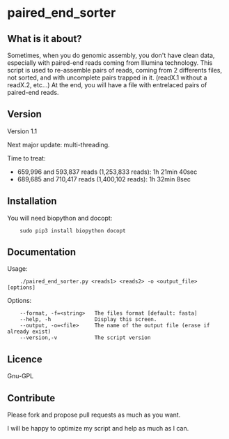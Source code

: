 # paired_end_sorter
## What is it about?
Sometimes, when you do genomic assembly, you don't have clean data, especially with paired-end reads coming from 
Illumina technology. This script is used to re-assemble pairs of reads, coming from 2 differents files, not sorted, and 
with uncomplete pairs trapped in it. (readX.1 without a readX.2, etc...)
At the end, you will have a file with entrelaced pairs of paired-end reads.

## Version
Version 1.1

Next major update: multi-threading.

Time to treat:
- 659,996 and 593,837 reads (1,253,833 reads): 1h 21min 40sec
- 689,685 and 710,417 reads (1,400,102 reads): 1h 32min 8sec

## Installation
You will need biopython and docopt:

        sudo pip3 install biopython docopt

## Documentation
Usage:

        ./paired_end_sorter.py <reads1> <reads2> -o <output_file> [options]

Options:

        --format, -f=<string>   The files format [default: fasta]
        --help, -h              Display this screen.
        --output, -o=<file>     The name of the output file (erase if already exist)
        --version,-v            The script version

## Licence
Gnu-GPL

## Contribute
Please fork and propose pull requests as much as you want.

I will be happy to optimize my script and help as much as I can.
